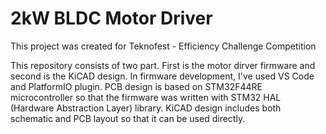 # 2kW BLDC Motor Driver

This project was created for Teknofest - Efficiency Challenge Competition

This repository consists of two part. First is the motor dirver firmware
and second is the KiCAD design. In firmware development, I've used VS Code
and PlatformIO plugin. PCB design is based on STM32F44RE microcontroller
so that the firmware was written with STM32 HAL (Hardware Abstraction Layer)
library. KiCAD design includes both schematic and PCB layout so that it 
can be used directly.

